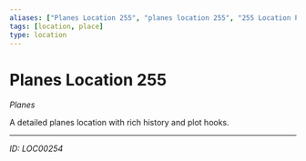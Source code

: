 ```yaml
---
aliases: ["Planes Location 255", "planes location 255", "255 Location Planes"]
tags: [location, place]
type: location
---
```


# Planes Location 255

*Planes*

A detailed planes location with rich history and plot hooks.

---
*ID: LOC00254*